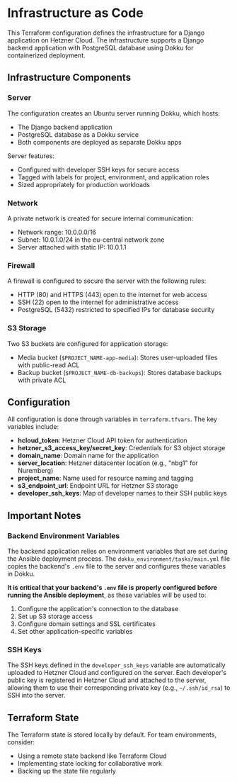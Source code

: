# Infrastructure as Code

This Terraform configuration defines the infrastructure for a Django application on Hetzner Cloud. The infrastructure supports a Django backend application with PostgreSQL database using Dokku for containerized deployment.

## Infrastructure Components

### Server

The configuration creates an Ubuntu server running Dokku, which hosts:

-   The Django backend application
-   PostgreSQL database as a Dokku service
-   Both components are deployed as separate Dokku apps

Server features:

-   Configured with developer SSH keys for secure access
-   Tagged with labels for project, environment, and application roles
-   Sized appropriately for production workloads

### Network

A private network is created for secure internal communication:

-   Network range: 10.0.0.0/16
-   Subnet: 10.0.1.0/24 in the eu-central network zone
-   Server attached with static IP: 10.0.1.1

### Firewall

A firewall is configured to secure the server with the following rules:

-   HTTP (80) and HTTPS (443) open to the internet for web access
-   SSH (22) open to the internet for administrative access
-   PostgreSQL (5432) restricted to specified IPs for database security

### S3 Storage

Two S3 buckets are configured for application storage:

-   Media bucket (`$PROJECT_NAME-app-media`): Stores user-uploaded files with public-read ACL
-   Backup bucket (`$PROJECT_NAME-db-backups`): Stores database backups with private ACL

## Configuration

All configuration is done through variables in `terraform.tfvars`. The key variables include:

-   **hcloud_token**: Hetzner Cloud API token for authentication
-   **hetzner_s3_access_key/secret_key**: Credentials for S3 object storage
-   **domain_name**: Domain name for the application
-   **server_location**: Hetzner datacenter location (e.g., "nbg1" for Nuremberg)
-   **project_name**: Name used for resource naming and tagging
-   **s3_endpoint_url**: Endpoint URL for Hetzner S3 storage
-   **developer_ssh_keys**: Map of developer names to their SSH public keys

## Important Notes

### Backend Environment Variables

The backend application relies on environment variables that are set during the Ansible deployment process. The `dokku_environment/tasks/main.yml` file copies the backend's `.env` file to the server and configures these variables in Dokku.

**It is critical that your backend's `.env` file is properly configured before running the Ansible deployment**, as these variables will be used to:

1. Configure the application's connection to the database
2. Set up S3 storage access
3. Configure domain settings and SSL certificates
4. Set other application-specific variables

### SSH Keys

The SSH keys defined in the `developer_ssh_keys` variable are automatically uploaded to Hetzner Cloud and configured on the server. Each developer's public key is registered in Hetzner Cloud and attached to the server, allowing them to use their corresponding private key (e.g., `~/.ssh/id_rsa`) to SSH into the server.

## Terraform State

The Terraform state is stored locally by default. For team environments, consider:

-   Using a remote state backend like Terraform Cloud
-   Implementing state locking for collaborative work
-   Backing up the state file regularly
